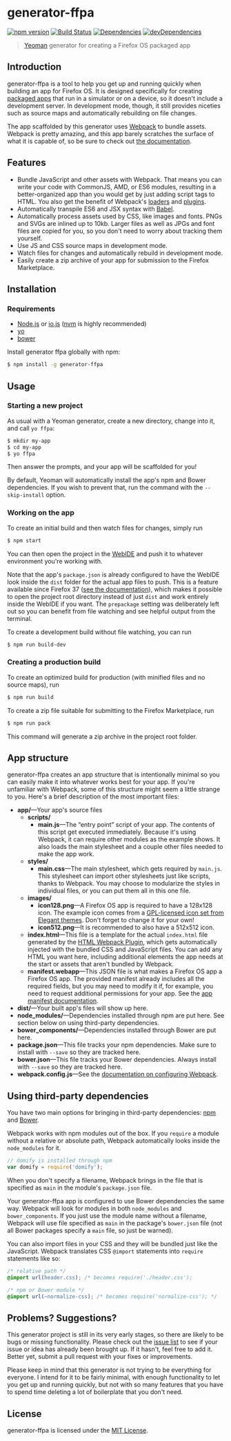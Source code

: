 # generator-ffpa

[![npm version](https://badge.fury.io/js/generator-ffpa.svg)](http://badge.fury.io/js/generator-ffpa)
[![Build Status](https://secure.travis-ci.org/garrettn/generator-ffpa.svg?branch=master)](http://travis-ci.org/garrettn/generator-ffpa)
[![Dependencies](https://david-dm.org/garrettn/generator-ffpa.svg?style=flat)](https://david-dm.org/garrettn/generator-ffpa)
[![devDependencies](https://david-dm.org/garrettn/generator-ffpa/dev-status.svg?style=flat)](https://david-dm.org/garrettn/generator-ffpa#info=devDependencies)

> [Yeoman](http://yeoman.io) generator for creating a Firefox OS packaged app 


## Introduction

generator-ffpa is a tool to help you get up and running quickly when building an app for Firefox OS. It is designed specifically for creating [packaged apps](https://developer.mozilla.org/en-US/Marketplace/Options/Packaged_apps) that run in a simulator or on a device, so it doesn't include a development server. In development mode, though, it still provides niceties such as source maps and automatically rebuilding on file changes.

The app scaffolded by this generator uses [Webpack](http://webpack.github.io) to bundle assets. Webpack is pretty amazing, and this app barely scratches the surface of what it is capable of, so be sure to check out [the documentation](http://webpack.github.io).

## Features

- Bundle JavaScript and other assets with Webpack. That means you can write your code with CommonJS, AMD, or ES6 modules, resulting in a better-organized app than you would get by just adding script tags to HTML. You also get the benefit of Webpack's [loaders](http://webpack.github.io/docs/list-of-loaders.html) and [plugins](http://webpack.github.io/docs/list-of-plugins.html).
- Automatically transpile ES6 and JSX syntax with [Babel](http://babeljs.io).
- Automatically process assets used by CSS, like images and fonts. PNGs and SVGs are inlined up to 10kb. Larger files as well as JPGs and font files are copied for you, so you don't need to worry about tracking them yourself.
- Use JS and CSS source maps in development mode.
- Watch files for changes and automatically rebuild in development mode.
- Easily create a zip archive of your app for submission to the Firefox Marketplace.

## Installation

### Requirements

- [Node.js](https://nodejs.org) or [io.js](https://iojs.org) ([nvm](https://github.com/creationix/nvm) is highly recommended)
- [yo](http://yeoman.io)
- [bower](http://bower.io)

Install generator ffpa globally with npm:

```sh
$ npm install -g generator-ffpa
```

## Usage

### Starting a new project

As usual with a Yeoman generator, create a new directory, change into it, and call `yo ffpa`:

```sh
$ mkdir my-app
$ cd my-app
$ yo ffpa
```

Then answer the prompts, and your app will be scaffolded for you!

By default, Yeoman will automatically install the app's npm and Bower dependencies. If you wish to prevent that, run the command with the `--skip-install` option.

### Working on the app

To create an initial build and then watch files for changes, simply run

```sh
$ npm start
```

You can then open the project in the [WebIDE](https://developer.mozilla.org/en-US/docs/Tools/WebIDE) and push it to whatever environment you're working with.

Note that the app's `package.json` is already configured to have the WebIDE look inside the `dist` folder for the actual app files to push. This is a feature available since Firefox 37 ([see the documentation](https://developer.mozilla.org/en-US/docs/Tools/WebIDE/Running_and_debugging_apps#Running_a_custom_build_step)), which makes it possible to open the project root directory instead of just `dist` and work entirely inside the WebIDE if you want. The `prepackage` setting was deliberately left out so you can benefit from file watching and see helpful output from the terminal.

To create a development build without file watching, you can run

```sh
$ npm run build-dev
```



### Creating a production build

To create an optimized build for production (with minified files and no source maps), run

```sh
$ npm run build
```

To create a zip file suitable for submitting to the Firefox Marketplace, run

```sh
$ npm run pack
```

This command will generate a zip archive in the project root folder.

## App structure

generator-ffpa creates an app structure that is intentionally minimal so you can easily make it into whatever works best for your app. If you're unfamiliar with Webpack, some of this structure might seem a little strange to you. Here's a brief description of the most important files:

- **app/**—Your app's source files
    - **scripts/**
        - **main.js**—The “entry point” script of your app. The contents of this script get executed immediately. Because it's using Webpack, it can require other modules as the example shows. It also loads the main stylesheet and a couple other files needed to make the app work.
    - **styles/**
        - **main.css**—The main stylesheet, which gets required by `main.js`. This stylesheet can import other stylesheets just like scripts, thanks to Webpack. You may choose to modularize the styles in individual files, or you can put them all in this one file.
    - **images/**
        - **icon128.png**—A Firefox OS app is required to have a 128x128 icon. The example icon comes from a [GPL-licensed icon set from Elegant themes](http://www.elegantthemes.com/blog/freebie-of-the-week/beautiful-flat-icons-for-free). Don't forget to change it for your own!
        - **icon512.png**—It is recommended to also have a 512x512 icon.
    - **index.html**—This file is a template for the actual `index.html` file generated by the [HTML Webpack Plugin](https://github.com/ampedandwired/html-webpack-plugin), which gets automatically injected with the bundled CSS and JavaScript files. You can add any HTML you want here, including additional elements the app needs at the start or assets that aren't bundled by Webpack.
    - **manifest.webapp**—This JSON file is what makes a Firefox OS app a Firefox OS app. The provided manifest already includes all the required fields, but you may need to modify it if, for example, you need to request additional permissions for your app. See the [app manifest documentation](https://developer.mozilla.org/en-US/Apps/Build/Manifest).
- **dist/**—Your built app's files will show up here.
- **node_modules/**—Dependencies installed through npm are put here. See section below on using third-party dependencies.
- **bower_components/**—Dependencies installed through Bower are put here.
- **package.json**—This file tracks your npm dependencies. Make sure to install with `--save` so they are tracked here.
- **bower.json**—This file tracks your Bower dependencies. Always install with `--save` so they are tracked here.
- **webpack.config.js**—See the [documentation on configuring Webpack](http://webpack.github.io/docs/configuration.html).

## Using third-party dependencies

You have two main options for bringing in third-party dependencies: [npm](https://www.npmjs.com) and [Bower](http://bower.io).

Webpack works with npm modules out of the box. If you `require` a module without a relative or absolute path, Webpack automatically looks inside the `node_modules` for it.

```js
// domify is installed through npm
var domify = require('domify');
```

When you don't specify a filename, Webpack brings in the file that is specified as `main` in the module's `package.json` file.

Your generator-ffpa app is configured to use Bower dependencies the same way. Webpack will look for modules in both `node_modules` and `bower_components`. If you just use the module name without a filename, Webpack will use file specified as `main` in the package's `bower.json` file (not all Bower packages specify a `main` file, so just be warned).

You can also import files in your CSS and they will be bundled just like the JavaScript. Webpack translates CSS `@import` statements into `require` statements like so:

```css
/* relative path */
@import url(header.css); /* becomes require('./header.css');

/* npm or Bower module */
@import url(~normalize-css); /* becomes require('normalize-css'); */
```

## Problems? Suggestions?

This generator project is still in its very early stages, so there are likely to be bugs or missing functionality. Please check out the [issue list](https://github.com/garrettn/generator-ffpa/issues) to see if your issue or idea has already been brought up. If it hasn't, feel free to add it. Better yet, submit a pull request with your fixes or improvements.

Please keep in mind that this generator is not trying to be everything for everyone. I intend for it to be fairly minimal, with enough functionality to let you get up and running quickly, but not with so many features that you have to spend time deleting a lot of boilerplate that you don't need.


## License

generator-ffpa is licensed under the [MIT License](LICENSE.txt).
